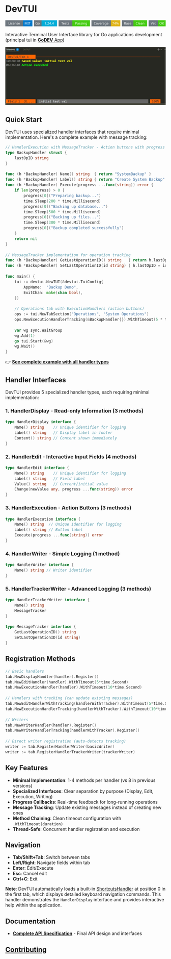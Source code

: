 # DevTUI
<!-- START_SECTION:BADGES_SECTION -->
<a href="docs/img/badges.svg"><img src="docs/img/badges.svg" alt="Project Badges" title="Generated by badges.sh from github.com/cdvelop/devscripts"></a>
<!-- END_SECTION:BADGES_SECTION -->

Interactive Terminal User Interface library for Go applications development (principal tui in [**GoDEV** App](https://github.com/cdvelop/godev))

![devtui](tui.jpg)

## Quick Start

DevTUI uses specialized handler interfaces that require minimal implementation. Here's a complete example with message tracking:

```go
// HandlerExecution with MessageTracker - Action buttons with progress tracking
type BackupHandler struct {
    lastOpID string
}

func (h *BackupHandler) Name() string  { return "SystemBackup" }
func (h *BackupHandler) Label() string { return "Create System Backup" }
func (h *BackupHandler) Execute(progress ...func(string)) error {
    if len(progress) > 0 {
        progress[0]("Preparing backup...")
        time.Sleep(200 * time.Millisecond)
        progress[0]("Backing up database...")
        time.Sleep(500 * time.Millisecond)
        progress[0]("Backing up files...")
        time.Sleep(300 * time.Millisecond)
        progress[0]("Backup completed successfully")
    }
    return nil
}

// MessageTracker implementation for operation tracking
func (h *BackupHandler) GetLastOperationID() string   { return h.lastOpID }
func (h *BackupHandler) SetLastOperationID(id string) { h.lastOpID = id }

func main() {
    tui := devtui.NewTUI(&devtui.TuiConfig{
        AppName:  "Backup Demo",
        ExitChan: make(chan bool),
    })

    // Operations tab with ExecutionHandlers (action buttons)
    ops := tui.NewTabSection("Operations", "System Operations")
    ops.NewExecutionHandlerTracking(&BackupHandler{}).WithTimeout(5 * time.Second)

    var wg sync.WaitGroup
    wg.Add(1)
    go tui.Start(&wg)
    wg.Wait()
}
```

👉 **[See complete example with all handler types](example/demo/main.go)**

## Handler Interfaces

DevTUI provides 5 specialized handler types, each requiring minimal implementation:

### 1. HandlerDisplay - Read-only Information (3 methods)
```go
type HandlerDisplay interface {
    Name() string    // Unique identifier for logging
    Label() string   // Display label in footer
    Content() string // Content shown immediately
}
```

### 2. HandlerEdit - Interactive Input Fields (4 methods)  
```go
type HandlerEdit interface {
    Name() string    // Unique identifier for logging
    Label() string   // Field label
    Value() string   // Current/initial value
    Change(newValue any, progress ...func(string)) error
}
```

### 3. HandlerExecution - Action Buttons (3 methods)
```go
type HandlerExecution interface {
    Name() string  // Unique identifier for logging
    Label() string // Button label
    Execute(progress ...func(string)) error
}
```

### 4. HandlerWriter - Simple Logging (1 method)
```go
type HandlerWriter interface {
    Name() string // Writer identifier
}
```

### 5. HandlerTrackerWriter - Advanced Logging (3 methods)
```go
type HandlerTrackerWriter interface {
    Name() string
    MessageTracker
}

type MessageTracker interface {
    GetLastOperationID() string
    SetLastOperationID(id string)
}
```

## Registration Methods

```go
// Basic handlers
tab.NewDisplayHandler(handler).Register()
tab.NewEditHandler(handler).WithTimeout(5*time.Second)
tab.NewExecutionHandler(handler).WithTimeout(10*time.Second)

// Handlers with tracking (can update existing messages)
tab.NewEditHandlerWithTracking(handlerWithTracker).WithTimeout(5*time.Second)
tab.NewExecutionHandlerTracking(handlerWithTracker).WithTimeout(10*time.Second)

// Writers
tab.NewWriterHandler(handler).Register()
tab.NewWriterHandlerTracking(handlerWithTracker).Register()

// Direct writer registration (auto-detects tracking)
writer := tab.RegisterHandlerWriter(basicWriter)
writer := tab.RegisterHandlerTrackerWriter(trackerWriter)
```

## Key Features

- **Minimal Implementation**: 1-4 methods per handler (vs 8 in previous versions)
- **Specialized Interfaces**: Clear separation by purpose (Display, Edit, Execution, Writing)
- **Progress Callbacks**: Real-time feedback for long-running operations
- **Message Tracking**: Update existing messages instead of creating new ones
- **Method Chaining**: Clean timeout configuration with `.WithTimeout(duration)`
- **Thread-Safe**: Concurrent handler registration and execution

## Navigation
- **Tab/Shift+Tab**: Switch between tabs
- **Left/Right**: Navigate fields within tab  
- **Enter**: Edit/Execute
- **Esc**: Cancel edit
- **Ctrl+C**: Exit

**Note**: DevTUI automatically loads a built-in [ShortcutsHandler](shortcuts.go) at position 0 in the first tab, which displays detailed keyboard navigation commands. This handler demonstrates the `HandlerDisplay` interface and provides interactive help within the application.

## Documentation

- **[Complete API Specification](docs/API_ANYHANDLER_FINAL.md)** - Final API design and interfaces

## [Contributing](docs/CONTRIBUTING.md)